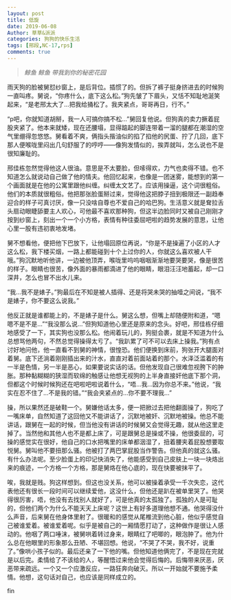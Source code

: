 ```yaml
---
layout: post
title: 低旋
date: 2019-06-08
Author: 草草&派派
categories: 狗狗的快乐生活
tags: [邢段,NC-17,rps]
comments: true
---
```



> *鲸鱼 鲸鱼 带我到你的秘密花园*



雨天狗的脸被舅怼纱窗上，是后背位。插惯了的。但拆了裤子挺身挤进去的时候狗一直叫疼。舅说，“你疼什么，底下这么松。”狗先皱了下眉头，又恬不知耻地涎笑起来，“是老邢太大了…把我给捅松了。我夹紧点，哥哥再日，行不。”

“p吧，你就知道胡掰，我一人可搞你搞不松…”舅回复他说。但狗真的卖力撅着屁股夹紧了。他本来就矮，现在还腰塌，显得踮起的脚连带着一溜的腿都在潮湿的空气里绷得忽悠悠。舅看着不爽，俩指头揩油似的掐了掐他的尻蛋、拧了几回，底下那人便喉咙里闷出几句舒服了的哼哼——像狗发情似的，挨弄就叫，怎么说也不是很知廉耻的。

邢佳栋忽然觉得他这人很油。意思是不太要脸，但嗦得欢，力气也卖得不错。也不知道怎么就说动自己做了他的情夫。他回忆起来，也像是一团迷雾，能想到的第一个画面就是在他的公寓里跟他纠缠。纠缠太文艺了。应该用操逼，这个词很粗俗。他们的本质就很粗俗。他把那张脸蛋掰过来，觉得他这把脖子扭到极限还一副趋奉迎合的样子可真讨厌，像一只没啥自尊也不爱自己的哈巴狗。生活意义就是耷拉舌头扇动眼睫舔要主人欢心，可他最不喜欢那种狗，但这半边脸同时又被自己刚刚才按到纱窗上，刻出一个一个小方格，表情有种往委屈吧啦的趋势发展的意思，让他心里一股有违初衷地发堵。

舅不想看他，便把他下巴放下，让他塌回原位再说，“你是不是操遍了小区的人才这么松，我下楼买烟，一路上都能碰到十个上过你的人，你就这么喜欢被人干哦。”狗沉默地听他讲，一边被他顶弄，喉咙里呜呜咽咽渐渐地要哭要哭，像是很苦的样子。眼睛也很苦，像外面的暴雨都滴进了他的眼睛，眼泪汪汪地蓄起，却一口深井，怎么也冒不出水儿来。

“我…我不是婊子。”狗最后在不知是被人插得、还是将哭未哭的抽噎之间说，“我不是婊子，你不要这么说我。”

他反正就是谁都能上的，不是婊子是什么。舅这么想，但嘴上却随便附和道，“嗯嗯不是不是…”“我没那么说…”但狗知道他心里还是原来的念头。好吧，邢佳栋仔细地感受了一下，其实狗也没那么松。他闹着玩儿的，狗挺会裹，就是不知道为什么总想骂他两句，不然总觉得操得太亏了。“我趴累了可不可以去床上操我。”狗有点讨好地问他，他一直看不到舅的神情，很惶恐。他们便换到床前，狗张开大腿面对着舅。底下还淌着刚刚插出来的汁水，直直对着前面站着的那个。水泽泛滥着的有一半是色情，另一半是恶心，如果要说实话的话。但他发现自己很难忽视胯下的肿胀。那种黏糊糊的狭湿而软绵的触感让他想无视狗的上半身直接奸他底下那个洞，但都这个时候时候狗还在吧啦吧啦说着什么，“唔…我…因为你总不来。”他说，“我实在忍不住了…不是我的错。”“我会夹紧点的…你不要不理我…”

操，所以果然还是破鞋一个。舅嫌他话太多，便一把掀过去把他翻面操了，狗吃了一嘴床单，自然知道了这回他又不能讲话了，沉默地被奸、沉默地被操。他总不能讲话，跟舅在一起的时候，但当他没有讲话的时候舅又会觉得无趣，就从他这里走掉了。当然他和其他人也不是都上床了，可是跟舅总是操或不操，他很委屈的，可操的感觉实在很好，他自己的口水把嘴里的床单都洇湿了，扭着腰夹着屁股想要取悦舅。舅叫他不要扭那么骚。他被打了两巴掌屁股当作警告。但他真的就这么骚。有什么办法呢。至少脸蛋上的印记快消失了，他能感受到自己皮肤上一块一块烙出来的痕迹，一个方格一个方格，那是舅烙在他心底的，现在快要被抹平了。

唉，我就是贱。狗这样想到。但这也没关系，他可以被操着承受一千次失恋，这代表他还有很长一段时间可以继续爱他，这没什么，但他还是趴在被单里哭了。他哭得很厉害，唔，他没有去找别人就好了，可是他真的太孤独了。孤独的人是可耻的，但他们两个为什么不能天天上床呢？这世上有好多道理他想不通。他哭得没什么声音，后来舅在他身体里射了。很暖和的感觉从尾椎流到他心脏，他似乎感觉自己被谁爱着。被谁爱着呢。似乎是被自己的一厢情愿打动了，这种做作是很让人感动的。他咽了两口唾沫，被舅哄着转过身来，眼睛红了吧唧的，眼泡肿了。他为什么总在他眼里的形象那么丑陋、不堪回想。他说，“不哭了不哭，我不好，说重了。”像哄小孩子似的。最后还亲了一下他的嘴。但他知道他俩完了，不是现在完就是以后完。柔情给了不该给的人，等醒悟过来他会觉得后悔的。后悔带来厌恶，厌恶带来疏远。一个又一个应激反应，一路狂奔向破灭。所以一开始就不要施予柔情。他想，这句话对自己，也应该是同样成立的。



fin
